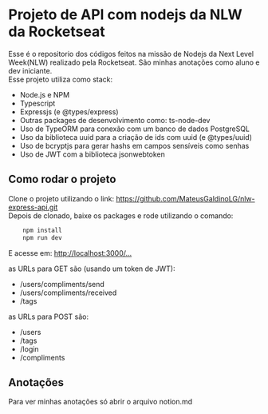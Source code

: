 # Projeto de API com nodejs da NLW da Rocketseat

Esse é o repositorio dos códigos feitos na missão de Nodejs da Next Level Week(NLW) realizado pela Rocketseat. São minhas anotações como aluno e dev iniciante.  
Esse projeto utiliza como stack:

* Node.js e NPM
* Typescript
* Expressjs (e @types/express)
* Outras packages de desenvolvimento como: ts-node-dev
* Uso de TypeORM para conexão com um banco de dados PostgreSQL
* Uso da biblioteca uuid para a criação de ids com uuid (e @types/uuid)
* Uso de bcryptjs para gerar hashs em campos sensíveis como senhas
* Uso de JWT com a biblioteca jsonwebtoken

## Como rodar o projeto

Clone o projeto utilizando o link: <https://github.com/MateusGaldinoLG/nlw-express-api.git>  
Depois de clonado, baixe os packages e rode utilizando o comando:  

```bash
    npm install
    npm run dev
```

E acesse em: <http://localhost:3000/...>

as URLs para GET são (usando um token de JWT):

* /users/compliments/send
* /users/compliments/received
* /tags

as URLs para POST são:

* /users
* /tags
* /login
* /compliments

## Anotações

Para ver minhas anotações só abrir o arquivo notion.md
